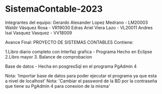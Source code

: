 # SistemaContable-2023

Integrantes del equipo: 
Gerardo Alexander Lopez Medrano - LM20003
Waldir Vásquez Rosa - VR19030
Edras Ariel Viera Lazo - VL20011
Andres Isai Vasquez Vasquez - VV18009

Avance Final:
PROYECTO DE SISTEMAS CONTABLES Contiene:

1.Libro diario completo con Interfaz grafica - Programa Hecho en Eclipse
2.Libro mayor 
3. Balance de comprobacion


Base de datos - Hecha en posgresSql en el programa PgAdmin 4

Nota: 'Importar base de datos para poder ejecutar el programa ya que esta a nivel de localhost'
Nota: 'Cambiar el password de la BD por la contraseña que tiene su PgAdmin 4 para conexion de la misma'

